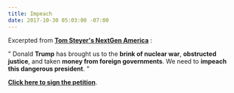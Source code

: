 ```yaml
---
title: Impeach
date: 2017-10-30 05:03:00 -07:00
---
```


Excerpted from [**Tom Steyer's NextGen America**](https://nextgenamerica.org/who-we-are/) :

"   Donald **Trump** has brought us to the **brink of nuclear war**, **obstructed justice**, and taken **money from foreign governments**. We need to **impeach this dangerous president**.  "
 
[**Click here to sign the petition**](https://www.needtoimpeach.com/).  